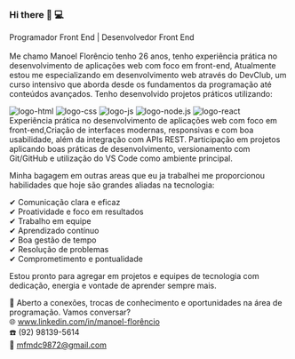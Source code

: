 
### Hi there  :wave:  :computer:
Programador Front End | Desenvolvedor Front End
<br>
<br>
Me chamo Manoel Florêncio tenho 26 anos, tenho experiência prática no desenvolvimento de aplicações web com foco em front-end, Atualmente estou me especializando em desenvolvimento web através do DevClub,
um curso intensivo que aborda desde os fundamentos da programação até conteúdos avançados. Tenho desenvolvido projetos práticos utilizando: 

 
<img src="https://img.shields.io/badge/HTML-239120?style=for-the-badge&logo=html5&logoColor=white" alt=" logo-html">
<img  src="https://img.shields.io/badge/CSS-239120?&style=for-the-badge&logo=css3&logoColor=white" alt=" logo-css">
<img    src="https://img.shields.io/badge/JavaScript-F7DF1E?style=for-the-badge&logo=javascript&logoColor=black" alt=" logo-js">
<img    src="https://img.shields.io/badge/Node.js-43853D?style=for-the-badge&logo=node.js&logoColor=white" alt=" logo-node.js">
<img    src="https://img.shields.io/badge/react%20os-0088CC?style=for-the-badge&logo=reactos&logoColor=white" alt=" logo-react">
 <br>
 Experiência prática no desenvolvimento de aplicações web com foco em front-end,Criação de interfaces modernas, responsivas e com boa usabilidade, além da integração com APIs REST.
Participação em projetos aplicando boas práticas de desenvolvimento, versionamento com Git/GitHub e utilização do VS Code como ambiente principal.
 
 Minha bagagem em outras areas que eu ja trabalhei me proporcionou habilidades que hoje são grandes aliadas na tecnologia:

✔ Comunicação clara e eficaz <br>
✔ Proatividade e foco em resultados  <br>
✔ Trabalho em equipe <br>
✔ Aprendizado contínuo <br>
✔ Boa gestão de tempo <br>
✔ Resolução de problemas <br>
✔ Comprometimento e pontualidade <br>

Estou pronto para agregar em projetos e equipes de tecnologia com dedicação, energia e vontade de aprender sempre mais.

📩 Aberto a conexões, trocas de conhecimento e oportunidades na área de programação. Vamos conversar?<br>
:globe_with_meridians: www.linkedin.com/in/manoel-florêncio <br>
:telephone:  (92) 98139-5614 <br>
:e-mail: mfmdc9872@gmail.com 
